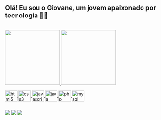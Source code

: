## Olá! Eu sou o Giovane, um jovem apaixonado por tecnologia 👨‍💻

<br>

<div>
    <a href="https://github.com/Giov4ne">
    <img height="180em" src="https://github-readme-stats.vercel.app/api?username=Giov4ne&show_icons=true&theme=radical">
    <img height="180em" src="https://github-readme-stats.vercel.app/api/top-langs/?username=Giov4ne&layout=compact&theme=radical">
</div>
    
<br>

<div style="display: inline_block">
    <img align="center" alt="html5" height="35" width="40" src="https://cdn.jsdelivr.net/gh/devicons/devicon/icons/html5/html5-plain.svg">
    <img align="center" alt="css3" height="35" width="40" src="https://cdn.jsdelivr.net/gh/devicons/devicon/icons/css3/css3-plain.svg">
    <img align="center" alt="javascript" height="35" width="40" src="https://cdn.jsdelivr.net/gh/devicons/devicon/icons/javascript/javascript-plain.svg">
    <img align="center" alt="java" height="35" width="40" src="https://cdn.jsdelivr.net/gh/devicons/devicon/icons/java/java-original.svg">
    <img align="center" alt="php" height="35" width="40" src="https://cdn.jsdelivr.net/gh/devicons/devicon/icons/php/php-plain.svg">
    <img align="center" alt="mysql" height="35" width="40" src="https://cdn.jsdelivr.net/gh/devicons/devicon/icons/mysql/mysql-original.svg">
</div>

##

<div>
    <a href="https://www.instagram.com/__giovane__/" target="_blank"><img src="https://img.shields.io/badge/Instagram-E4405F?style=for-the-badge&logo=instagram&logoColor=white" target="_blank"></a>
    <a href="https://www.linkedin.com/in/giovane-william-budal/" target="_blank"><img src="https://img.shields.io/badge/LinkedIn-0077B5?style=for-the-badge&logo=linkedin&logoColor=white" target="_blank"></a>
    <a href="mailto:giovanewbudal@gmail.com" target="_blank"><img src="https://img.shields.io/badge/Gmail-D14836?style=for-the-badge&logo=gmail&logoColor=white" target="_blank"></a>
</div>

